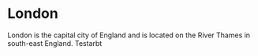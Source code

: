 # London

London is the capital city of England and is located on the River Thames in south-east England. Testarbt